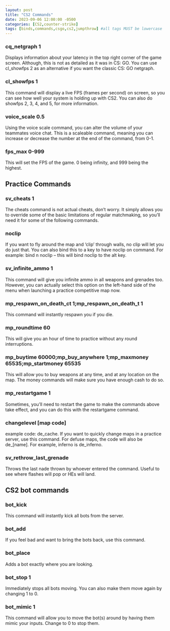 ```yaml
---
layout: post
title: "CS2 Commands"
date: 2023-09-06 12:00:00 -0500
categories: [CS2,counter-strike]
tags: [binds,commands,csgo,cs2,jumpthrow] #all tags MUST be lowercase
---
```


### cq_netgraph 1

Displays information about your latency in the top right corner of the game screen. Although, this is not as detailed as it was in CS: GO. You can use cl_showfps 2 as an alternative if you want the classic CS: GO netgraph.

### cl_showfps 1

This command will display a live FPS (frames per second) on screen, so you can see how well your system is holding up with CS2. You can also do showfps 2, 3, 4, and 5, for more information.

### voice_scale 0.5

Using the voice scale command, you can alter the volume of your teammates voice chat. This is a scaleable command, meaning you can increase or decrease the number at the end of the command, from 0-1.

### fps_max 0-999

This will set the FPS of the game. 0 being infinity, and 999 being the highest. 

## Practice Commands

### sv_cheats 1

The cheats command is not actual cheats, don’t worry. It simply allows you to override some of the basic limitations of regular matchmaking, so you’ll need it for some of the following commands.

### noclip

If you want to fly around the map and ‘clip’ through walls, no clip will let you do just that. You can also bind this to a key to have noclip on command. For example: bind n noclip – this will bind noclip to the alt key.

### sv_infinite_ammo 1

This command will give you infinite ammo in all weapons and grenades too. However, you can actually select this option on the left-hand side of the menu when launching a practice competitive map now.

### mp_respawn_on_death_ct 1;mp_respawn_on_death_t 1

This command will instantly respawn you if you die.

### mp_roundtime 60

This will give you an hour of time to practice without any round interruptions.

### mp_buytime 60000;mp_buy_anywhere 1;mp_maxmoney 65535;mp_startmoney 65535

This will allow you to buy weapons at any time, and at any location on the map. The money commands will make sure you have enough cash to do so.

### mp_restartgame 1

Sometimes, you’ll need to restart the game to make the commands above take effect, and you can do this with the restartgame command.

### changelevel [map code] 

example code: de_cache. If you want to quickly change maps in a practice server, use this command. For defuse maps, the code will also be de_[name]. For example, inferno is de_inferno.

### sv_rethrow_last_grenade

Throws the last nade thrown by whoever entered the command. Useful to see where flashes will pop or HEs will land. 

## CS2 bot commands

### bot_kick

This command will instantly kick all bots from the server.

### bot_add

If you feel bad and want to bring the bots back, use this command.

### bot_place

Adds a bot exactly where you are looking.

### bot_stop 1

Immediately stops all bots moving. You can also make them move again by changing 1 to 0.

### bot_mimic 1

This command will allow you to move the bot(s) around by having them mimic your inputs. Change to 0 to stop them.